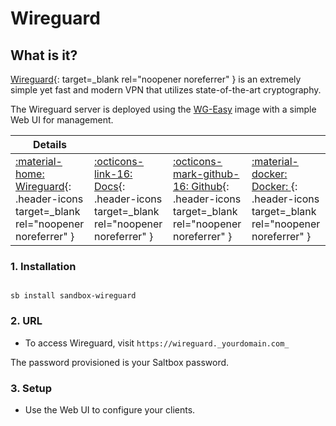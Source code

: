 # Wireguard

## What is it?

[Wireguard](https://wireguard.com){: target=_blank rel="noopener noreferrer" } is an extremely simple yet fast and modern VPN that utilizes state-of-the-art cryptography.

The Wireguard server is deployed using the [WG-Easy](https://github.com/WeeJeWel/wg-easy) image with a simple Web UI for management.

| Details     |             |             |             |
|-------------|-------------|-------------|-------------|
| [:material-home: Wireguard](https://www.wireguard.com/){: .header-icons target=_blank rel="noopener noreferrer" } | [:octicons-link-16: Docs](https://github.com/WeeJeWel/wg-easy){: .header-icons target=_blank rel="noopener noreferrer" } | [:octicons-mark-github-16: Github](https://github.com/WeeJeWel/wg-easy){: .header-icons target=_blank rel="noopener noreferrer" } | [:material-docker: Docker: ](https://hub.docker.com/r/weejewel/wg-easy){: .header-icons target=_blank rel="noopener noreferrer" } |

### 1. Installation

``` shell

sb install sandbox-wireguard

```

### 2. URL

- To access Wireguard, visit `https://wireguard._yourdomain.com_`

The password provisioned is your Saltbox password.

### 3. Setup

- Use the Web UI to configure your clients.
